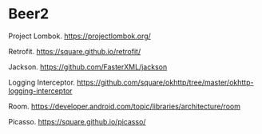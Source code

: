 # Beer2
Project Lombok. https://projectlombok.org/

Retrofit. https://square.github.io/retrofit/

Jackson. https://github.com/FasterXML/jackson

Logging Interceptor. https://github.com/square/okhttp/tree/master/okhttp-logging-interceptor

Room. https://developer.android.com/topic/libraries/architecture/room

Picasso. https://square.github.io/picasso/
